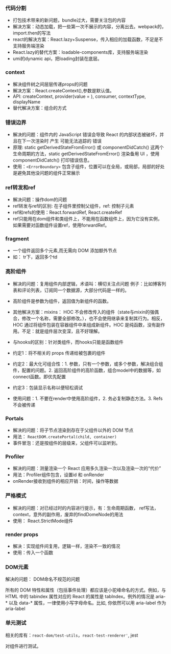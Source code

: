 ### 代码分割
- 打包技术带来的新问题，bundle过大，需要关注包的内容
- 解决方案：动态加载，把一些第一次不展示的内容，分离出去。webpack的，import.then的写法
- react的解决方案：React.lazy+Suspense，传入相应的加载函数，不足是不支持服务端渲染
- React.lazy的替代方案：loadable-components库，支持服务端渲染
- umi的dynamic api，把loading封装在底层。

### context
- 解决组件树之间层层传递props的问题
- 解决方案：React.createContext(),参数是默认值。
- API: createContext, provider(value = ), consumer, contextType, displayName
- 替代解决方案：组合的方式

### 错误边界
- 解决的问题：组件内的 JavaScript 错误会导致 React 的内部状态被破坏，并且在下一次渲染时 产生 可能无法追踪的 错误
- 原理:  static getDerivedStateFromError() 或 componentDidCatch() 这两个生命周期的方法，static getDerivedStateFromError() 渲染备用 UI ，使用 componentDidCatch() 打印错误信息。
- 使用：`<ErrorBoundary>` 包含子组件，位置可以在全局，或局部，局部的好处是避免其他没问题的组件正常展示

### ref转发和ref
- 解决问题：操作dom的问题
- ref转发与ref的区别: 在子组件里控制父组件，ref: 控制子元素
- ref和refs的使用：React.forwardRef, React.createRef
- ref只能用在dom组件和类组件上，不能用在函数组件上，因为它没有实例，如果需要对函数组件设置ref，使用forwardRef。

### fragment
- 一个组件返回多个元素,而无需向 DOM 添加额外节点
- 如： tr下，返回多个td

### 高阶组件
- 解决的问题：复用组件内部逻辑，术语叫：横切关注点问题
例子：比如博客列表和评论列表，订阅同一个数据源，大部分代码是一样的。

- 高阶组件是参数为组件，返回值为新组件的函数。
- 其他解决方案：mixins： HOC 不会修改传入的组件（state与mixin的强偶合，修改一个名称，需要全部修改。），也不会使用继承来复制其行为。相反，HOC 通过将组件包装在容器组件中来组成新组件。HOC 是纯函数，没有副作用。不足：就是组件层次变深，且不好理解。
- 与hooks的区别：针对类组件，而hooks只能是函数组件
- 约定1：将不相关的 props 传递给被包裹的组件
- 约定2：最大化可组合性：1. 参数，只有一个参数，或多个参数，解决组合组件，配置的问题。2. 返回高阶组件的高阶函数，组合model中的数据等，如connect函数。即优先配置
- 约定3：包装显示名称以便轻松调试
- 使用问题：1. 不要在render中使用高阶组件，2. 务必复制静态方法。3. Refs 不会被传递

### Portals
- 解决的问题：将子节点渲染到存在于父组件以外的 DOM 节点
- 用法： `ReactDOM.createPortal(child, container)`
- 事件冒泡：还是按组件的层级来，父组件可以监听到。

### Profiler
- 解决的问题：测量渲染一个 React 应用多久渲染一次以及渲染一次的“代价”
- 用法：Profiler组件包含，设置id 和 onRender
- onRender接收到组件的相应开销：时间，操作等数据

### 严格模式
- 解决的问题：对已经过时的内容进行提示，有：生命周期函数， ref写法，context，意外的副作用，废弃的findDomeNode的用法
- 使用： React.StrictMode组件

### render props
- 解决：实现组件间复用，逻辑一样，渲染不一致的情况
- 使用：传入一个函数

### DOM元素
解决的问题： DOM命名不规范的问题

所有的 DOM 特性和属性（包括事件处理）都应该是小驼峰命名的方式。例如，与 HTML 中的 tabindex 属性对应的 React 的属性是 tabIndex。例外的情况是 aria-* 以及 data-* 属性，一律使用小写字母命名。比如, 你依然可以用 aria-label 作为 aria-label

### 单元测试
相关的库有：`react-dom/test-utils`，`react-test-renderer'`, jest

对组件进行测试。
